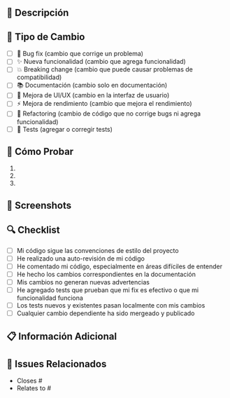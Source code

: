 ## 📝 Descripción

<!-- Describe los cambios realizados en este PR -->

## 🔄 Tipo de Cambio

<!-- Marca con [x] el tipo de cambio que aplica -->

- [ ] 🐛 Bug fix (cambio que corrige un problema)
- [ ] ✨ Nueva funcionalidad (cambio que agrega funcionalidad)
- [ ] 💥 Breaking change (cambio que puede causar problemas de compatibilidad)
- [ ] 📚 Documentación (cambio solo en documentación)
- [ ] 🎨 Mejora de UI/UX (cambio en la interfaz de usuario)
- [ ] ⚡ Mejora de rendimiento (cambio que mejora el rendimiento)
- [ ] 🔧 Refactoring (cambio de código que no corrige bugs ni agrega funcionalidad)
- [ ] 🧪 Tests (agregar o corregir tests)

## 🧪 Cómo Probar

<!-- Describe los pasos para probar los cambios -->

1. 
2. 
3. 

## 📸 Screenshots

<!-- Si aplica, agrega screenshots de los cambios -->

## 🔍 Checklist

<!-- Marca con [x] los elementos que aplican -->

- [ ] Mi código sigue las convenciones de estilo del proyecto
- [ ] He realizado una auto-revisión de mi código
- [ ] He comentado mi código, especialmente en áreas difíciles de entender
- [ ] He hecho los cambios correspondientes en la documentación
- [ ] Mis cambios no generan nuevas advertencias
- [ ] He agregado tests que prueban que mi fix es efectivo o que mi funcionalidad funciona
- [ ] Los tests nuevos y existentes pasan localmente con mis cambios
- [ ] Cualquier cambio dependiente ha sido mergeado y publicado

## 📋 Información Adicional

<!-- Cualquier información adicional relevante -->

## 🔗 Issues Relacionados

<!-- Menciona los issues que este PR resuelve -->
- Closes #
- Relates to #
